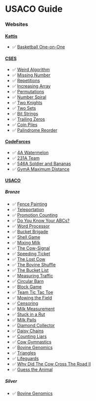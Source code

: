 # USACO Guide

### Websites

#### [Kattis](https://open.kattis.com/)
* ✅ [Basketball One-on-One](https://open.kattis.com/problems/basketballoneonone)

#### [CSES](https://cses.fi)
* ✅ [Weird Algorithm](https://cses.fi/problemset/task/1068)
* ✅ [Missing Number](https://cses.fi/problemset/task/1083)
* ✅ [Repetitions](https://cses.fi/problemset/task/1069)
* ✅ [Increasing Array](https://cses.fi/problemset/task/1094)
* ✅ [Permutations](https://cses.fi/problemset/task/1070)
* ✅ [Number Spiral](https://cses.fi/problemset/task/1071)
* ✅ [Two Knights](https://cses.fi/problemset/task/1072)
* ✅ [Two Sets](https://cses.fi/problemset/task/1092)
* ✅ [Bit Strings](https://cses.fi/problemset/task/1617)
* ✅ [Trailing Zeros](https://cses.fi/problemset/task/1618)
* ✅ [Coin Piles](https://cses.fi/problemset/task/1754)
* ✅ [Palindrome Reorder](https://cses.fi/problemset/task/1755)

#### [CodeForces](https://codeforces.com)
* ✅ [4A Watermelon](https://codeforces.com/problemset/problem/4/A)
* ✅ [231A Team](https://codeforces.com/problemset/problem/231/A)
* ✅ [546A Soldier and Bananas](https://codeforces.com/problemset/problem/546/A)
* ✅ [GymA Maximum Distance](https://codeforces.com/gym/102951/problem/A)


#### [USACO](https://usaco.org/index.php)

##### Bronze
* ✅ [Fence Painting](https://usaco.org/index.php?page=viewproblem2&cpid=567)
* ✅ [Teleportation](https://usaco.org/index.php?page=viewproblem2&cpid=807)
* ✅ [Promotion Counting](https://usaco.org/index.php?page=viewproblem2&cpid=591)
* ✅ [Do You Know Your ABCs?](https://usaco.org/index.php?page=viewproblem2&cpid=1059)
* ✅ [Word Processor](https://usaco.org/index.php?page=viewproblem2&cpid=987)
* ✅ [Bucket Brigade](https://usaco.org/index.php?page=viewproblem2&cpid=939)
* ✅ [Shell Game](https://usaco.org/index.php?page=viewproblem2&cpid=891)
* ✅ [Mixing Milk](https://usaco.org/index.php?page=viewproblem2&cpid=855)
* ✅ [The Cow-Signal](https://usaco.org/index.php?page=viewproblem2&cpid=665)
* ✅ [Speeding Ticket](https://usaco.org/index.php?page=viewproblem2&cpid=568)
* ✅ [The Lost Cow](https://usaco.org/index.php?page=viewproblem2&cpid=735)
* ✅ [The Bovine Shuffle](https://usaco.org/index.php?page=viewproblem2&cpid=760)
* ✅ [The Bucket List](https://usaco.org/index.php?page=viewproblem2&cpid=856)
* ✅ [Measuring Traffic](https://usaco.org/index.php?page=viewproblem2&cpid=917)
* ✅ [Circular Barn](https://usaco.org/index.php?page=viewproblem2&cpid=616)
* ✅ [Block Game](https://usaco.org/index.php?page=viewproblem2&cpid=664)
* ✅ [Team Tic Tac Toe](https://usaco.org/index.php?page=viewproblem2&cpid=831)
* ✅ [Mowing the Field](https://usaco.org/index.php?page=viewproblem2&cpid=831)
* ✅ [Censoring](https://usaco.org/index.php?page=viewproblem2&cpid=526)
* ✅ [Milk Measurement](https://usaco.org/index.php?page=viewproblem2&cpid=761)
* ✅ [Stuck in a Rut](https://usaco.org/index.php?page=viewproblem2&cpid=1061)
* ✅ [Milk Pails](https://usaco.org/index.php?page=viewproblem2&cpid=615)
* ✅ [Diamond Collector](https://usaco.org/index.php?page=viewproblem2&cpid=639)
* ✅ [Daisy Chains](https://usaco.org/index.php?page=viewproblem2&cpid=1060)
* ✅ [Counting Liars](https://usaco.org/index.php?page=viewproblem2&cpid=1228)
* ✅ [Cow Gymnastics](https://usaco.org/index.php?page=viewproblem2&cpid=963)
* ✅ [Bovine Genomics](https://usaco.org/index.php?page=viewproblem2&cpid=736)
* ✅ [Triangles](https://usaco.org/index.php?page=viewproblem2&cpid=1011)
* ✅ [Lifeguards](https://usaco.org/index.php?page=viewproblem2&cpid=784)
* ✅ [Why Did The Cow Cross The Road II](https://usaco.org/index.php?page=viewproblem2&cpid=712)
* ✅ [Guess the Animal](https://usaco.org/index.php?page=viewproblem2&cpid=893)

##### Silver
* ✅ [Bovine Genomics](https://usaco.org/index.php?page=viewproblem2&cpid=739)